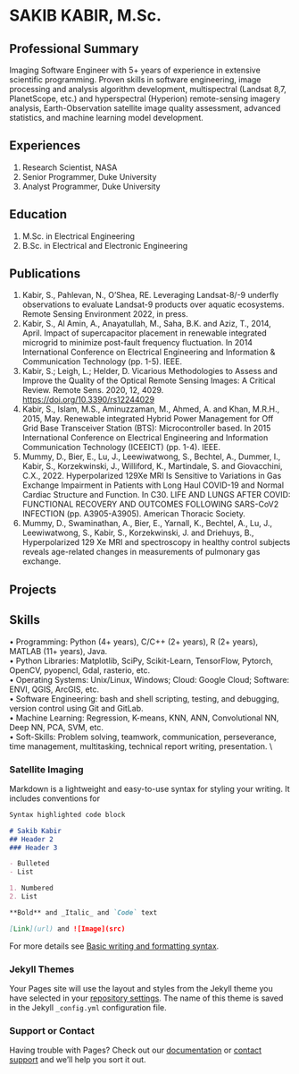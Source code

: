 # SAKIB KABIR, M.Sc. 


## Professional Summary
Imaging Software Engineer with 5+ years of experience in extensive scientific programming. Proven skills in software engineering, image processing and analysis algorithm development, multispectral (Landsat 8,7, PlanetScope, etc.) and hyperspectral (Hyperion) remote-sensing imagery analysis, Earth-Observation satellite image quality assessment, advanced statistics, and machine learning model development.

## Experiences
1. Research Scientist, NASA 
2. Senior Programmer, Duke University
3. Analyst Programmer, Duke University

## Education
1. M.Sc. in Electrical Engineering
2. B.Sc. in Electrical and Electronic Engineering

## Publications
1.	Kabir, S., Pahlevan, N., O’Shea, RE. Leveraging Landsat-8/-9 underfly observations to evaluate Landsat-9 products over aquatic ecosystems. Remote Sensing Environment 2022, in press.
2.	Kabir, S., Al Amin, A., Anayatullah, M., Saha, B.K. and Aziz, T., 2014, April. Impact of supercapacitor placement in renewable integrated microgrid to minimize post-fault frequency fluctuation. In 2014 International Conference on Electrical Engineering and Information & Communication Technology (pp. 1-5). IEEE.
3.	Kabir, S.; Leigh, L.; Helder, D. Vicarious Methodologies to Assess and Improve the Quality of the Optical Remote Sensing Images: A Critical Review. Remote Sens. 2020, 12, 4029. https://doi.org/10.3390/rs12244029
4.	Kabir, S., Islam, M.S., Aminuzzaman, M., Ahmed, A. and Khan, M.R.H., 2015, May. Renewable integrated Hybrid Power Management for Off Grid Base Transceiver Station (BTS): Microcontroller based. In 2015 International Conference on Electrical Engineering and Information Communication Technology (ICEEICT) (pp. 1-4). IEEE.
5.	Mummy, D., Bier, E., Lu, J., Leewiwatwong, S., Bechtel, A., Dummer, I., Kabir, S., Korzekwinski, J., Williford, K., Martindale, S. and Giovacchini, C.X., 2022. Hyperpolarized 129Xe MRI Is Sensitive to Variations in Gas Exchange Impairment in Patients with Long Haul COVID-19 and Normal Cardiac Structure and Function. In C30. LIFE AND LUNGS AFTER COVID: FUNCTIONAL RECOVERY AND OUTCOMES FOLLOWING SARS-CoV2 INFECTION (pp. A3905-A3905). American Thoracic Society.
6.	Mummy, D., Swaminathan, A., Bier, E., Yarnall, K., Bechtel, A., Lu, J., Leewiwatwong, S., Kabir, S., Korzekwinski, J. and Driehuys, B., Hyperpolarized 129 Xe MRI and spectroscopy in healthy control subjects reveals age-related changes in measurements of pulmonary gas exchange.

## Projects

## Skills
•	Programming: Python (4+ years), C/C++ (2+ years), R (2+ years), MATLAB (11+ years), Java. \
•	Python Libraries:  Matplotlib, SciPy, Scikit-Learn, TensorFlow, Pytorch, OpenCV, pyopencl, Gdal, rasterio, etc. \
•	Operating Systems: Unix/Linux, Windows; Cloud: Google Cloud; Software: ENVI, QGIS, ArcGIS, etc. \
•	Software Engineering: bash and shell scripting, testing, and debugging, version control using Git and GitLab. \
•	Machine Learning: Regression, K-means, KNN, ANN, Convolutional NN, Deep NN, PCA, SVM, etc. \
•	Soft-Skills: Problem solving, teamwork, communication, perseverance, time management, multitasking, technical report writing, presentation. \

### Satellite Imaging 

Markdown is a lightweight and easy-to-use syntax for styling your writing. It includes conventions for

```markdown
Syntax highlighted code block

# Sakib Kabir
## Header 2
### Header 3

- Bulleted
- List

1. Numbered
2. List

**Bold** and _Italic_ and `Code` text

[Link](url) and ![Image](src)
```

For more details see [Basic writing and formatting syntax](https://docs.github.com/en/github/writing-on-github/getting-started-with-writing-and-formatting-on-github/basic-writing-and-formatting-syntax).

### Jekyll Themes

Your Pages site will use the layout and styles from the Jekyll theme you have selected in your [repository settings](https://github.com/SakibKabir/sakibkabir.github.io/settings/pages). The name of this theme is saved in the Jekyll `_config.yml` configuration file.

### Support or Contact

Having trouble with Pages? Check out our [documentation](https://docs.github.com/categories/github-pages-basics/) or [contact support](https://support.github.com/contact) and we’ll help you sort it out.
